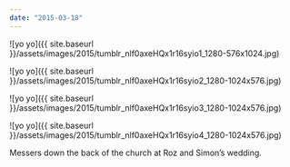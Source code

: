 ```yaml
---
date: "2015-03-18"
---
```


![yo yo]({{ site.baseurl }}/assets/images/2015/tumblr_nlf0axeHQx1r16syio1_1280-576x1024.jpg)

![yo yo]({{ site.baseurl }}/assets/images/2015/tumblr_nlf0axeHQx1r16syio2_1280-1024x576.jpg)

![yo yo]({{ site.baseurl }}/assets/images/2015/tumblr_nlf0axeHQx1r16syio3_1280-1024x576.jpg)

![yo yo]({{ site.baseurl }}/assets/images/2015/tumblr_nlf0axeHQx1r16syio4_1280-1024x576.jpg)

Messers down the back of the church at Roz and Simon’s wedding.
